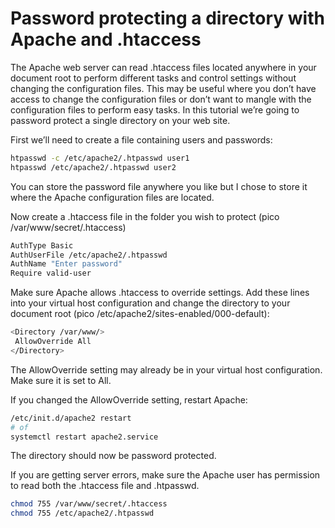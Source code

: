 # Password protecting a directory with Apache and .htaccess

The Apache web server can read .htaccess files located anywhere in your document root to perform different tasks and control settings without changing the configuration files. This may be useful where you don’t have access to change the configuration files or don’t want to mangle with the configuration files to perform easy tasks. In this tutorial we’re going to password protect a single directory on your web site.

First we’ll need to create a file containing users and passwords:

```bash
htpasswd -c /etc/apache2/.htpasswd user1
htpasswd /etc/apache2/.htpasswd user2
```
You can store the password file anywhere you like but I chose to store it where the Apache configuration files are located.

Now create a .htaccess file in the folder you wish to protect (pico /var/www/secret/.htaccess)

```bash
AuthType Basic
AuthUserFile /etc/apache2/.htpasswd
AuthName "Enter password"
Require valid-user
```

Make sure Apache allows .htaccess to override settings. Add these lines into your virtual host configuration and change the directory to your document root (pico /etc/apache2/sites-enabled/000-default):

```bash
<Directory /var/www/>
 AllowOverride All
</Directory>
```

The AllowOverride setting may already be in your virtual host configuration. Make sure it is set to All.

If you changed the AllowOverride setting, restart Apache:

```bash
/etc/init.d/apache2 restart
# of 
systemctl restart apache2.service
``` 
The directory should now be password protected.

If you are getting server errors, make sure the Apache user has permission to read both the .htaccess file and .htpasswd.

```bash
chmod 755 /var/www/secret/.htaccess
chmod 755 /etc/apache2/.htpasswd
```

